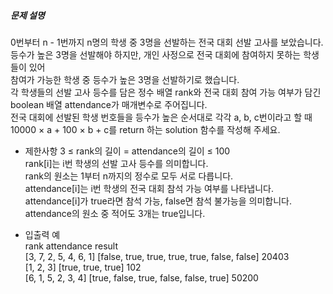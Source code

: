 ##### 문제 설명
0번부터 n - 1번까지 n명의 학생 중 3명을 선발하는 전국 대회 선발 고사를 보았습니다. <br>등수가 높은 3명을 선발해야 하지만, 개인 사정으로 전국 대회에 참여하지 못하는 학생들이 있어 <br>참여가 가능한 학생 중 등수가 높은 3명을 선발하기로 했습니다.<br> 각 학생들의 선발 고사 등수를 담은 정수 배열 rank와 전국 대회 참여 가능 여부가 담긴 boolean 배열 attendance가 매개변수로 주어집니다. <br>전국 대회에 선발된 학생 번호들을 등수가 높은 순서대로 각각 a, b, c번이라고 할 때 <br>10000 × a + 100 × b + c를 return 하는 solution 함수를 작성해 주세요.<br>

- 제한사항
3 ≤ rank의 길이 = attendance의 길이 ≤ 100<br>
rank[i]는 i번 학생의 선발 고사 등수를 의미합니다.<br>
rank의 원소는 1부터 n까지의 정수로 모두 서로 다릅니다.<br>
attendance[i]는 i번 학생의 전국 대회 참석 가능 여부를 나타냅니다.<br>
attendance[i]가 true라면 참석 가능, false면 참석 불가능을 의미합니다.<br>
attendance의 원소 중 적어도 3개는 true입니다.<br>

- 입출력 예<br>
rank	attendance	result<br>
[3, 7, 2, 5, 4, 6, 1]	[false, true, true, true, true, false, false]	20403<br>
[1, 2, 3]	[true, true, true]	102<br>
[6, 1, 5, 2, 3, 4]	[true, false, true, false, false, true]	50200<br>